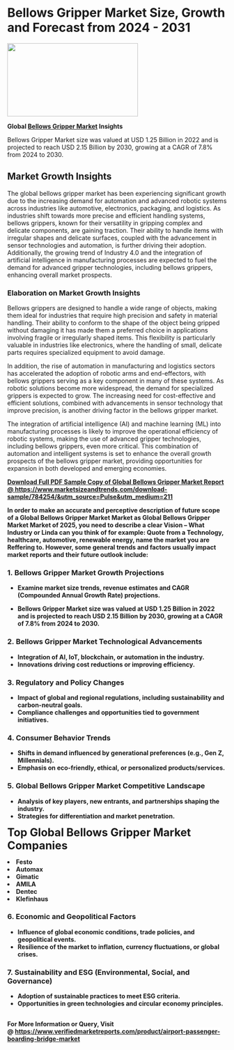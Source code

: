 <H1>Bellows Gripper Market Size, Growth and Forecast from 2024 - 2031</H1><img class="aligncenter size-medium wp-image-584254" src="https://thirdeyenews.in/wp-content/uploads/2024/09/Global-Market-Research-300x168.jpeg" alt="" width="300" height="168" /><p><strong>Global&nbsp;<a href="https://www.marketsizeandtrends.com/download-sample/784254/&amp;utm_source=Pulse&amp;utm_medium=211">Bellows Gripper Market</a> Insights</strong></p><p>Bellows Gripper Market size was valued at USD 1.25 Billion in 2022 and is projected to reach USD 2.15 Billion by 2030, growing at a CAGR of 7.8% from 2024 to 2030.</p><p><h2>Market Growth Insights</h2> <p>The global bellows gripper market has been experiencing significant growth due to the increasing demand for automation and advanced robotic systems across industries like automotive, electronics, packaging, and logistics. As industries shift towards more precise and efficient handling systems, bellows grippers, known for their versatility in gripping complex and delicate components, are gaining traction. Their ability to handle items with irregular shapes and delicate surfaces, coupled with the advancement in sensor technologies and automation, is further driving their adoption. Additionally, the growing trend of Industry 4.0 and the integration of artificial intelligence in manufacturing processes are expected to fuel the demand for advanced gripper technologies, including bellows grippers, enhancing overall market prospects.</p> <p><strong><a href="#"></a></strong></p> <h3>Elaboration on Market Growth Insights</h3> <p>Bellows grippers are designed to handle a wide range of objects, making them ideal for industries that require high precision and safety in material handling. Their ability to conform to the shape of the object being gripped without damaging it has made them a preferred choice in applications involving fragile or irregularly shaped items. This flexibility is particularly valuable in industries like electronics, where the handling of small, delicate parts requires specialized equipment to avoid damage.</p> <p>In addition, the rise of automation in manufacturing and logistics sectors has accelerated the adoption of robotic arms and end-effectors, with bellows grippers serving as a key component in many of these systems. As robotic solutions become more widespread, the demand for specialized grippers is expected to grow. The increasing need for cost-effective and efficient solutions, combined with advancements in sensor technology that improve precision, is another driving factor in the bellows gripper market.</p> <p>The integration of artificial intelligence (AI) and machine learning (ML) into manufacturing processes is likely to improve the operational efficiency of robotic systems, making the use of advanced gripper technologies, including bellows grippers, even more critical. This combination of automation and intelligent systems is set to enhance the overall growth prospects of the bellows gripper market, providing opportunities for expansion in both developed and emerging economies.</p> <p><strong><a href="#"></p><p><span class=""><strong>Download Full PDF Sample Copy of Global Bellows Gripper Market Report</strong> @ <a href="https://www.marketsizeandtrends.com/download-sample/784254/&amp;utm_source=Pulse&amp;utm_medium=211" target="_blank">https://www.marketsizeandtrends.com/download-sample/784254/&amp;utm_source=Pulse&amp;utm_medium=211</a></span></p><p>In order to make an accurate and perceptive description of future scope of a Global&nbsp;Bellows Gripper Market Market as Global&nbsp;Bellows Gripper Market Market of 2025, you need to describe a clear Vision &ndash; What Industry or Linda can you think of for example: Quote from a Technology, healthcare, automotive, renewable energy, name the market you are Reffering to. However, some general trends and factors usually impact market reports and their future outlook include:</p><h3>1.&nbsp;<strong>Bellows Gripper Market Growth Projections</strong></h3><ul><li>Examine market size trends, revenue estimates and CAGR (Compounded Annual Growth Rate) projections.</li><li><p>Bellows Gripper Market size was valued at USD 1.25 Billion in 2022 and is projected to reach USD 2.15 Billion by 2030, growing at a CAGR of 7.8% from 2024 to 2030.</p></li></ul><h3>2.&nbsp;<strong>Bellows Gripper Market Technological Advancements</strong></h3><ul><li>Integration of AI, IoT, blockchain, or automation in the industry.</li><li>Innovations driving cost reductions or improving efficiency.</li></ul><h3>3.&nbsp;<strong>Regulatory and Policy Changes</strong></h3><ul><li>Impact of global and regional regulations, including sustainability and carbon-neutral goals.</li><li>Compliance challenges and opportunities tied to government initiatives.</li></ul><h3>4.&nbsp;<strong>Consumer Behavior Trends</strong></h3><ul><li>Shifts in demand influenced by generational preferences (e.g., Gen Z, Millennials).</li><li>Emphasis on eco-friendly, ethical, or personalized products/services.</li></ul><h3>5.&nbsp;<strong>Global Bellows Gripper Market Competitive Landscape</strong></h3><ul><li>Analysis of key players, new entrants, and partnerships shaping the industry.</li><li>Strategies for differentiation and market penetration.</li></ul><p data-pm-slice="1 1 []"><span style="color: inherit; font-family: inherit; font-size: 25px;">Top Global Bellows Gripper Market Companies</span></p><div class="" data-test-id=""><p><li>Festo</li><li> Automax</li><li> Gimatic</li><li> AMILA</li><li> Dentec</li><li> Klefinhaus</li></p></div><h3>6.&nbsp;<strong>Economic and Geopolitical Factors</strong></h3><ul><li>Influence of global economic conditions, trade policies, and geopolitical events.</li><li>Resilience of the market to inflation, currency fluctuations, or global crises.</li></ul><h3>7.&nbsp;<strong>Sustainability and ESG (Environmental, Social, and Governance)</strong></h3><ul><li>Adoption of sustainable practices to meet ESG criteria.</li><li>Opportunities in green technologies and circular economy principles.</li></ul><h2><strong style="font-size: 14px;">For More Information or Query, Visit @&nbsp;</strong><a style="background-color: #ffffff; font-size: 14px;" href="https://www.marketsizeandtrends.com/report/bellows-gripper-market/" target="_blank">https://www.verifiedmarketreports.com/product/airport-passenger-boarding-bridge-market</a></h2>
